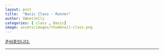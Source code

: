 ```yaml
---
layout: post
title:  "Basic Class - Runner"
author: SWeetJelly
categories: [ class , Basic]
image: assets/images/thumbnail-class.png
---
```


[준비중입니다.][go to home]

---

[go to home]: {{baseurl.site}}/home/